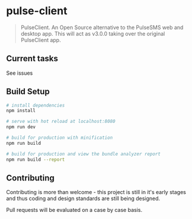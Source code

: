 # pulse-client

> PulseClient. An Open Source alternative to the PulseSMS web and desktop app. 
> This will act as v3.0.0 taking over the original PulseClient app.

## Current tasks 
 See issues


## Build Setup

``` bash
# install dependencies
npm install

# serve with hot reload at localhost:8080
npm run dev

# build for production with minification
npm run build

# build for production and view the bundle analyzer report
npm run build --report
```

## Contributing
Contributing is more than welcome - this project is still in it's early stages and thus coding and design standards are still being designed.

Pull requests will be evaluated on a case by case basis.

